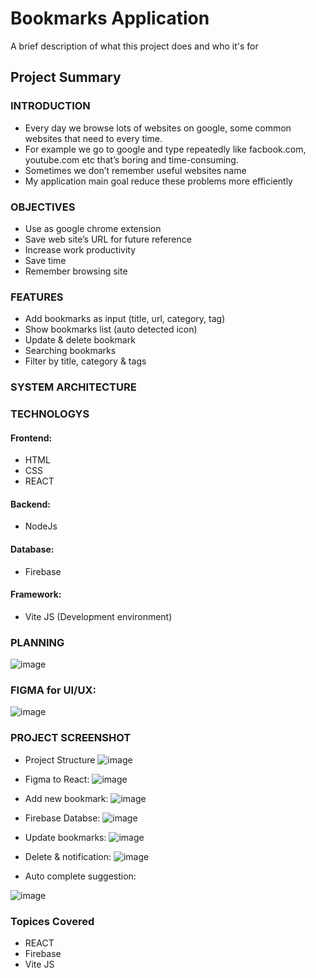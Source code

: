 # Bookmarks Application  


A brief description of what this project does and who it's for

## Project Summary




### INTRODUCTION

- Every day we browse lots of websites on google, some common websites that need to every time.
- For example we go to google and type repeatedly like facbook.com, youtube.com etc that’s boring and time-consuming.
- Sometimes we  don’t remember useful websites name
- My application main goal reduce these problems more efficiently 


### OBJECTIVES

- Use as google chrome extension
- Save web site’s URL for future reference
- Increase work productivity
- Save time
- Remember  browsing site 

### FEATURES

- Add bookmarks as input (title, url, category, tag)
- Show bookmarks list (auto detected icon)
- Update & delete bookmark
- Searching bookmarks
- Filter by title, category & tags 


### SYSTEM ARCHITECTURE 


### TECHNOLOGYS

#### Frontend:

- HTML
- CSS
- REACT

#### Backend: 

- NodeJs

#### Database: 

- Firebase 

#### Framework: 

- Vite JS (Development environment)


### PLANNING

![image](https://user-images.githubusercontent.com/65822873/213731759-e48733ae-a629-4c05-b4f1-ffa10625e621.png)


### FIGMA for UI/UX:

![image](https://user-images.githubusercontent.com/65822873/213733367-06de5372-9c58-4357-8bbe-01be7ef951d6.png)

### PROJECT SCREENSHOT


- Project  Structure
![image](https://user-images.githubusercontent.com/65822873/213732208-bc41aa0a-9884-42fe-8eb4-b719c7e1f8d1.png)


- Figma to React:
![image](https://user-images.githubusercontent.com/65822873/213731791-9f2b1681-73ba-42f2-88f8-c7a1d7dd89e7.png)

- Add new bookmark:
![image](https://user-images.githubusercontent.com/65822873/213731979-2e40f271-e29a-48cf-94ab-b017ddd74d90.png)

- Firebase Databse:
![image](https://user-images.githubusercontent.com/65822873/213732525-b61aff2b-d7af-4038-ac55-3f5cc348b792.png)

- Update bookmarks:
![image](https://user-images.githubusercontent.com/65822873/213732660-5fe3c6fd-c604-47d7-967b-141b6349e0dd.png)

- Delete & notification:
![image](https://user-images.githubusercontent.com/65822873/213732810-28a19d29-49c8-4683-8442-ef98075032a2.png)

- Auto complete suggestion:

![image](https://user-images.githubusercontent.com/65822873/213732920-5f7dd208-079f-438b-b006-f518d5ba2129.png)






### Topices Covered

- REACT
- Firebase
- Vite JS





